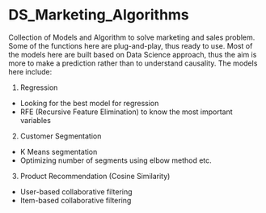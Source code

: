 # DS_Marketing_Algorithms

Collection of Models and Algorithm to solve marketing and sales problem. Some of the functions here are plug-and-play, thus ready to use. Most of the models here are built based on Data Science approach, thus the aim is more to make a prediction rather than to understand causality. The models here include:

1. Regression
  - Looking for the best model for regression
  - RFE (Recursive Feature Elimination) to know the most important variables
  
2. Customer Segmentation
  - K Means segmentation
  - Optimizing number of segments using elbow method etc.

3. Product Recommendation (Cosine Similarity)
  - User-based collaborative filtering
  - Item-based collaborative filtering
